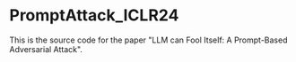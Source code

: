 # PromptAttack_ICLR24

This is the source code for the paper "LLM can Fool Itself: A Prompt-Based Adversarial Attack".


